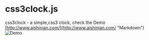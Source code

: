 # css3clock.js
css3clock - a simple,css3 clock, check the Demo [http://www.aishinian.com/](http://www.aishinian.com/ "Markdown")
![Demo](http://www.aishinian.com/images/clock.png) 
